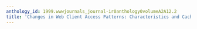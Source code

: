 ```yaml
---
anthology_id: 1999.wwwjournals_journal-ir0anthology0volumeA2A12.2
title: 'Changes in Web Client Access Patterns: Characteristics and Caching Implications'
---
```

